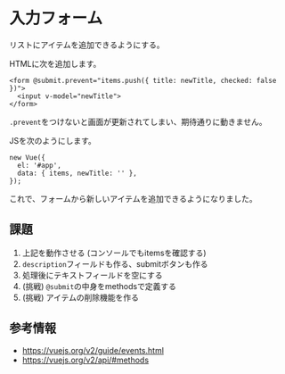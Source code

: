 # 入力フォーム

リストにアイテムを追加できるようにする。

HTMLに次を追加します。

```
<form @submit.prevent="items.push({ title: newTitle, checked: false })">
  <input v-model="newTitle">
</form>
```

`.prevent`をつけないと画面が更新されてしまい、期待通りに動きません。

JSを次のようにします。

```
new Vue({ 
  el: '#app',
  data: { items, newTitle: '' },
});
```

これで、フォームから新しいアイテムを追加できるようになりました。

## 課題

1. 上記を動作させる (コンソールでもitemsを確認する)
2. `description`フィールドも作る、submitボタンも作る
3. 処理後にテキストフィールドを空にする
4. (挑戦) `@submit`の中身をmethodsで定義する
5. (挑戦) アイテムの削除機能を作る

## 参考情報

- https://vuejs.org/v2/guide/events.html
- https://vuejs.org/v2/api/#methods
